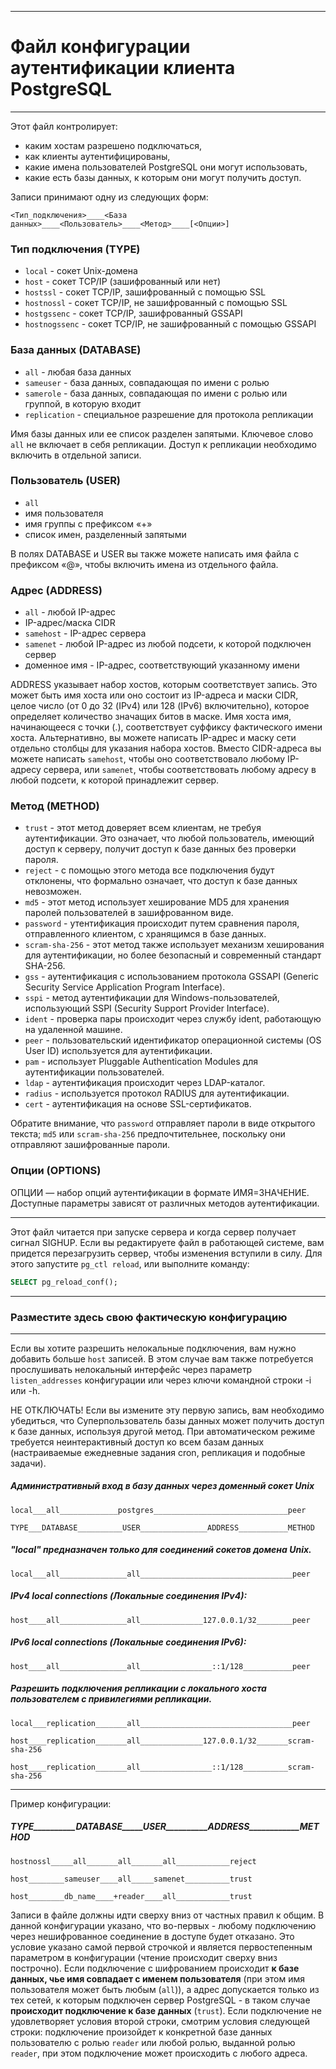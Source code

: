 -----------------------------------------------------
# Файл конфигурации аутентификации клиента PostgreSQL
-----------------------------------------------------

Этот файл контролирует: 

* каким хостам разрешено подключаться, 
* как клиенты аутентифицированы, 
* какие имена пользователей PostgreSQL они могут использовать, 
* какие есть базы данных, к которым они могут получить доступ. 

Записи принимают одну из следующих форм:

`<Тип_подключения>____<База данных>____<Пользователь>____<Метод>____[<Опции>]`


### Тип подключения (TYPE)

* `local` - сокет Unix-домена
* `host` - сокет TCP/IP (зашифрованный или нет)
* `hostssl` - сокет TCP/IP, зашифрованный с помощью SSL
* `hostnossl` - сокет TCP/IP, не зашифрованный с помощью SSL
* `hostgssenc` - сокет TCP/IP, зашифрованный GSSAPI
* `hostnogssenc` - сокет TCP/IP, не зашифрованный с помощью GSSAPI


### База данных (DATABASE)

* `all` - любая база данных
* `sameuser` - база данных, совпадающая по имени с ролью
* `samerole` - база данных, совпадающая по имени с ролью или группой, в которую входит
* `replication` - специальное разрешение для протокола репликации

Имя базы данных или ее список разделен запятыми. Ключевое слово `all` не включает в себя репликации. Доступ к репликации необходимо включить в отдельной записи.


### Пользователь (USER)

* `all`
* имя пользователя
* имя группы с префиксом «+»
* список имен, разделенный запятыми 

В полях DATABASE и USER вы также можете написать имя файла с префиксом «@», чтобы включить имена из отдельного файла.


### Адрес (ADDRESS)

* `all` - любой IP-адрес
* IP-адрес/маска CIDR
* `samehost` - IP-адрес сервера
* `samenet` - любой IP-адрес из любой подсети, к которой подключен сервер
* доменное имя - IP-адрес, соответствующий указанному имени

ADDRESS указывает набор хостов, которым соответствует запись. Это может быть имя хоста или оно состоит из IP-адреса и маски CIDR, целое число (от 0 до 32 (IPv4) или 128 (IPv6) включительно), которое определяет количество значащих битов в маске. Имя хоста имя, начинающееся с точки (.), соответствует суффиксу фактического имени хоста. Альтернативно, вы можете написать IP-адрес и маску сети отдельно столбцы для указания набора хостов. Вместо CIDR-адреса вы можете написать `samehost`, чтобы оно соответствовало любому IP-адресу сервера, или `samenet`, чтобы соответствовать любому адресу в любой подсети, к которой принадлежит сервер.


### Метод (METHOD)

* `trust` - этот метод доверяет всем клиентам, не требуя аутентификации. Это означает, что любой пользователь, имеющий доступ к серверу, получит доступ к базе данных без проверки пароля.
* `reject` - с помощью этого метода все подключения будут отклонены, что формально означает, что доступ к базе данных невозможен.
* `md5` - этот метод использует хеширование MD5 для хранения паролей пользователей в зашифрованном виде.
* `password` - утентификация происходит путем сравнения пароля, отправленного клиентом, с хранящимся в базе данных.
* `scram-sha-256` - этот метод также использует механизм хеширования для аутентификации, но более безопасный и современный стандарт SHA-256.
* `gss` - аутентификация с использованием протокола GSSAPI (Generic Security Service Application Program Interface).
* `sspi` - метод аутентификации для Windows-пользователей, использующий SSPI (Security Support Provider Interface).
* `ident` - проверка пары происходит через службу ident, работающую на удаленной машине.
* `peer` - пользовательский идентификатор операционной системы (OS User ID) используется для аутентификации.
* `pam` - использует Pluggable Authentication Modules для аутентификации пользователей.
* `ldap` - аутентификация происходит через LDAP-каталог.
* `radius` - используется протокол RADIUS для аутентификации.
* `cert` - аутентификация на основе SSL-сертификатов.

Обратите внимание, что `password` отправляет пароли в виде открытого текста; `md5` или `scram-sha-256` предпочтительнее, поскольку они отправляют зашифрованные пароли.


### Опции (OPTIONS)

ОПЦИИ — набор опций аутентификации в формате ИМЯ=ЗНАЧЕНИЕ. Доступные параметры зависят от различных методов аутентификации.


-------------------------------------------------------------------------------------------------------

Этот файл читается при запуске сервера и когда сервер получает сигнал SIGHUP. Если вы редактируете файл в работающей системе, вам придется перезагрузить сервер, чтобы изменения вступили в силу. Для этого запустите `pg_ctl reload`, или выполните команду:
```sql
SELECT pg_reload_conf();
```

--------------------------------------------------
### Разместите здесь свою фактическую конфигурацию
--------------------------------------------------

Если вы хотите разрешить нелокальные подключения, вам нужно добавить больше `host` записей. В этом случае вам также потребуется прослушивать нелокальный интерфейс через параметр `listen_addresses` конфигурации или через ключи командной строки -i или -h.

НЕ ОТКЛЮЧАТЬ!
Если вы измените эту первую запись, вам необходимо убедиться, что Суперпользователь базы данных может получить доступ к базе данных, используя другой метод. При автоматическом режиме требуется неинтерактивный доступ ко всем базам данных (настраиваемые ежедневные задания cron, репликация и подобные задачи).

##### Административный вход в базу данных через доменный сокет Unix
`local___all_____________postgres______________________________peer`


`TYPE___DATABASE__________USER_______________ADDRESS___________METHOD`

##### "local" предназначен только для соединений сокетов домена Unix.
`local___all_______________all__________________________________peer`

##### IPv4 local connections (Локальные соединения IPv4):
`host____all_______________all______________127.0.0.1/32________peer`

##### IPv6 local connections (Локальные соединения IPv6):
`host____all_______________all________________::1/128___________peer`


##### Разрешить подключения репликации с локального хоста пользователем с привилегиями репликации.
`local___replication_______all__________________________________peer`

`host____replication_______all______________127.0.0.1/32_______scram-sha-256`

`host____replication_______all________________::1/128__________scram-sha-256`


-------------------------------------------------------------------------------------------------------

Пример конфигурации:

##### TYPE__________DATABASE_____USER__________ADDRESS____________METHOD
`hostnossl_____all_______all_______all____________reject`

`host________sameuser____all_____samenet__________trust`

`host________db_name____+reader____all____________trust`


Записи в файле должны идти сверху вниз от частных правил к общим. В данной конфигурации указано, что во-первых - любому подключению через нешифрованное соединение в доступе будет отказано. Это условие указано самой первой строчкой и является первостепенным параметром в конфигурации (чтение происходит сверху вниз построчно). Если подключение с шифрованием происходит <b>к базе данных, чье имя совпадает с именем пользователя</b> (при этом имя пользователя может быть любым (`all`)), а адрес допускается только из тех сетей, к которым подключен сервер PostgreSQL - в таком случае <b>происходит подключение к базе данных</b> (`trust`). Если подключение не удовлетворяет условия второй строки, смотрим условия следующей строки: подключение произойдет к конкретной базе данных пользователю с ролью `reader` или любой ролью, выданной ролью `reader`, при этом подключение может происходить с любого адреса. 